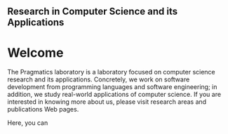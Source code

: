 ## Research in Computer Science and its Applications 

# Welcome

The Pragmatics laboratory is a laboratory focused on computer science research and its applications. Concretely, we work on software development from programming languages and software engineering; in addition, we study real-world applications of computer science. If you are interested in knowing more about us, please visit research areas and publications Web pages.

Here, you can
